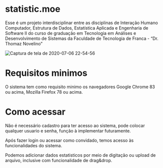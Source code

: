 # statistic.moe
Esse é um projeto interdisciplinar entre as disciplinas de Interação Humano Computador, Estrutura de Dados, Estatística Aplicada e Engenharia de Software II do curso de graduação em Tecnologia em Análises e Desenvolvimento de Sistemas da Faculdade de Tecnologia de Franca - “Dr. Thomaz Novelino”

![Captura de tela de 2020-07-06 22-54-56](https://user-images.githubusercontent.com/43766161/86688253-4fc14d00-bfdc-11ea-8c53-d4f69de1d9d1.png)

# Requisitos minimos
O sistema tem como requisito minimo os navegadores Google Chrome 83 ou acima, Mozilla Firefox 78 ou acima.

# Como acessar
Não é necessário cadastro para ter acesso ao sistema, pode colocar qualquer usuario e senha, função à implementar futuramente.

Após fazer login ou acessar como convidado, temos acesso às funcionalidades do sistema.

Podemos adicionar dados estatisticos por meio de digitação ou upload de arquivo, inclusive com funcionalidade de drag&drop.
